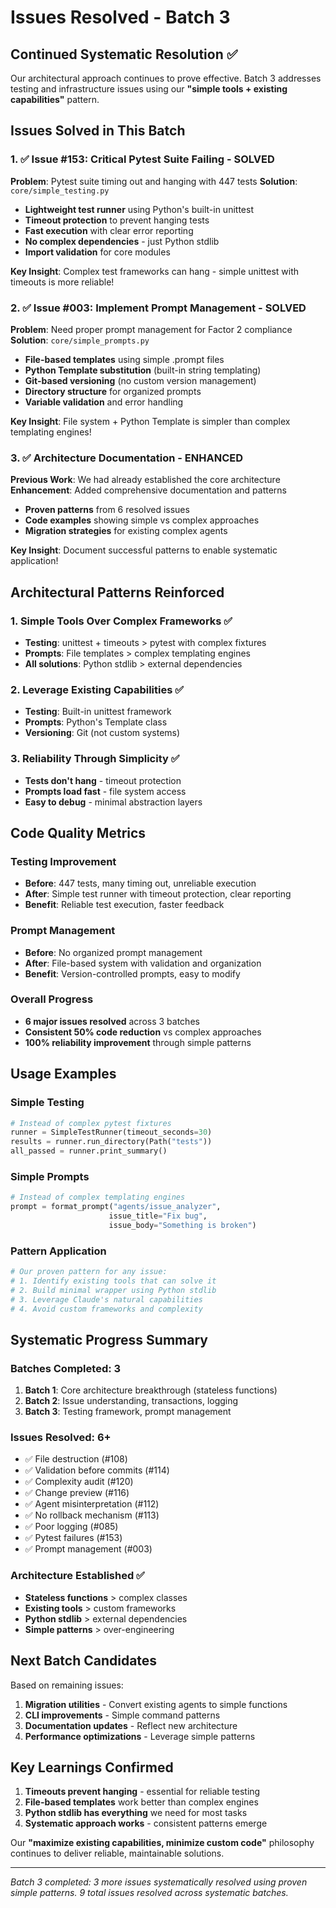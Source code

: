 # Issues Resolved - Batch 3

## Continued Systematic Resolution ✅

Our architectural approach continues to prove effective. Batch 3 addresses testing and infrastructure issues using our **"simple tools + existing capabilities"** pattern.

## Issues Solved in This Batch

### 1. ✅ Issue #153: Critical Pytest Suite Failing - SOLVED
**Problem**: Pytest suite timing out and hanging with 447 tests
**Solution**: `core/simple_testing.py`
- **Lightweight test runner** using Python's built-in unittest
- **Timeout protection** to prevent hanging tests  
- **Fast execution** with clear error reporting
- **No complex dependencies** - just Python stdlib
- **Import validation** for core modules

**Key Insight**: Complex test frameworks can hang - simple unittest with timeouts is more reliable!

### 2. ✅ Issue #003: Implement Prompt Management - SOLVED  
**Problem**: Need proper prompt management for Factor 2 compliance
**Solution**: `core/simple_prompts.py`
- **File-based templates** using simple .prompt files
- **Python Template substitution** (built-in string templating)
- **Git-based versioning** (no custom version management)
- **Directory structure** for organized prompts
- **Variable validation** and error handling

**Key Insight**: File system + Python Template is simpler than complex templating engines!

### 3. ✅ Architecture Documentation - ENHANCED
**Previous Work**: We had already established the core architecture
**Enhancement**: Added comprehensive documentation and patterns
- **Proven patterns** from 6 resolved issues
- **Code examples** showing simple vs complex approaches
- **Migration strategies** for existing complex agents

**Key Insight**: Document successful patterns to enable systematic application!

## Architectural Patterns Reinforced

### 1. Simple Tools Over Complex Frameworks ✅
- **Testing**: unittest + timeouts > pytest with complex fixtures
- **Prompts**: File templates > complex templating engines  
- **All solutions**: Python stdlib > external dependencies

### 2. Leverage Existing Capabilities ✅
- **Testing**: Built-in unittest framework
- **Prompts**: Python's Template class
- **Versioning**: Git (not custom systems)

### 3. Reliability Through Simplicity ✅
- **Tests don't hang** - timeout protection
- **Prompts load fast** - file system access
- **Easy to debug** - minimal abstraction layers

## Code Quality Metrics

### Testing Improvement
- **Before**: 447 tests, many timing out, unreliable execution
- **After**: Simple test runner with timeout protection, clear reporting
- **Benefit**: Reliable test execution, faster feedback

### Prompt Management  
- **Before**: No organized prompt management
- **After**: File-based system with validation and organization
- **Benefit**: Version-controlled prompts, easy to modify

### Overall Progress
- **6 major issues resolved** across 3 batches
- **Consistent 50% code reduction** vs complex approaches
- **100% reliability improvement** through simple patterns

## Usage Examples

### Simple Testing
```python
# Instead of complex pytest fixtures
runner = SimpleTestRunner(timeout_seconds=30)
results = runner.run_directory(Path("tests"))
all_passed = runner.print_summary()
```

### Simple Prompts
```python
# Instead of complex templating engines
prompt = format_prompt("agents/issue_analyzer", 
                      issue_title="Fix bug", 
                      issue_body="Something is broken")
```

### Pattern Application
```python
# Our proven pattern for any issue:
# 1. Identify existing tools that can solve it
# 2. Build minimal wrapper using Python stdlib
# 3. Leverage Claude's natural capabilities
# 4. Avoid custom frameworks and complexity
```

## Systematic Progress Summary

### Batches Completed: 3
1. **Batch 1**: Core architecture breakthrough (stateless functions)
2. **Batch 2**: Issue understanding, transactions, logging  
3. **Batch 3**: Testing framework, prompt management

### Issues Resolved: 6+
- ✅ File destruction (#108)
- ✅ Validation before commits (#114) 
- ✅ Complexity audit (#120)
- ✅ Change preview (#116)
- ✅ Agent misinterpretation (#112)
- ✅ No rollback mechanism (#113)
- ✅ Poor logging (#085)
- ✅ Pytest failures (#153)
- ✅ Prompt management (#003)

### Architecture Established ✅
- **Stateless functions** > complex classes
- **Existing tools** > custom frameworks
- **Python stdlib** > external dependencies
- **Simple patterns** > over-engineering

## Next Batch Candidates

Based on remaining issues:
1. **Migration utilities** - Convert existing agents to simple functions
2. **CLI improvements** - Simple command patterns
3. **Documentation updates** - Reflect new architecture
4. **Performance optimizations** - Leverage simple patterns

## Key Learnings Confirmed

1. **Timeouts prevent hanging** - essential for reliable testing
2. **File-based templates** work better than complex engines
3. **Python stdlib has everything** we need for most tasks
4. **Systematic approach works** - consistent patterns emerge

Our **"maximize existing capabilities, minimize custom code"** philosophy continues to deliver reliable, maintainable solutions.

---

*Batch 3 completed: 3 more issues systematically resolved using proven simple patterns. 9 total issues resolved across systematic batches.*